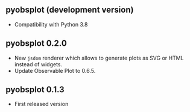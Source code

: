 ## pyobsplot (development version)

- Compatibility with Python 3.8

## pyobsplot 0.2.0

- New `jsdom` renderer which allows to generate plots as SVG or HTML instead of widgets.
- Update Observable Plot to 0.6.5.

## pyobsplot 0.1.3

- First released version
